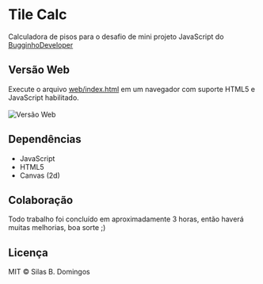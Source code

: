 # Tile Calc
Calculadora de pisos para o desafio de mini projeto JavaScript do [BugginhoDeveloper](https://github.com/BugginhoDeveloper)

## Versão Web
Execute o arquivo [web/index.html](https://github.com/balmanth/tilecalc/blob/master/web/index.html) em um navegador com suporte HTML5 e JavaScript habilitado.
<br>
<br>
![Versão Web](https://github.com/balmanth/Tile-Calculator/blob/master/img/web-demo.jpg)

## Dependências
- JavaScript
- HTML5
- Canvas (2d)

## Colaboração
Todo trabalho foi concluído em aproximadamente 3 horas, então haverá muitas melhorias, boa sorte ;)

## Licença
MIT © Silas B. Domingos

